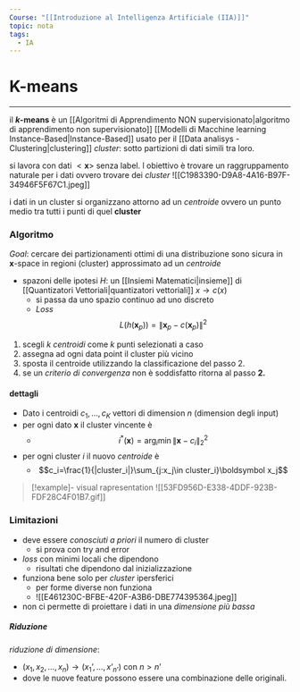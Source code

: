 ```yaml
---
Course: "[[Introduzione al Intelligenza Artificiale (IIA)]]"
topic: nota
tags:
  - IA
---
```

# K-means
---
il __$k$-means__ è un [[Algoritmi di Apprendimento NON supervisionato|algoritmo di apprendimento non supervisionato]] [[Modelli di Macchine learning Instance-Based|Instance-Based]]  usato per il [[Data analisys - Clustering|clustering]]
_cluster_: sotto partizioni di dati simili tra loro.

si lavora con dati $<\boldsymbol x>$ senza label.
l obiettivo è trovare un raggruppamento naturale per i dati ovvero trovare dei _cluster_
![[C1983390-D9A8-4A16-B97F-34946F5F67C1.jpeg]]

i dati in un cluster si organizzano attorno ad un _centroide_ ovvero un punto medio tra tutti i punti di quel __cluster__


### Algoritmo
_Goal_: cercare dei partizionamenti ottimi di una distribuzione sono sicura in $\boldsymbol x$-space in regioni (cluster)  approssimato ad un _centroide_
- spazoni delle ipotesi $H$: un [[Insiemi Matematici|insieme]] di [[Quantizatori Vettoriali|quantizatori vettoriali]]  $x \rightarrow c(x)$ 
	- si passa da uno spazio continuo ad uno discreto
	- _Loss_$$L(h(\boldsymbol x_p))=\|\boldsymbol x_p-c(\boldsymbol x_p)\|^2$$
1. scegli $k$ _centroidi_ come $k$ punti selezionati a caso
2.  assegna ad ogni data point il cluster più vicino
3. sposta il centroide utilizzando la classificazione del passo 2.
4. se un _criterio di convergenza_ non è soddisfatto ritorna al passo __2.__


#### dettagli
- Dato i centroidi $c_1,\dots,c_K$ vettori di dimension $n$ (dimension degli input)
- per ogni dato $\boldsymbol x$ il cluster vincente è
	- $$i^*(\boldsymbol x)= \arg_i \min \|\boldsymbol x -c_i\|^2_2$$
- per ogni cluster $i$ il nuovo _centroide_ è
	- $$c_i=\frac{1}{|cluster_i|}\sum_{j:x_j\in cluster_i}\boldsymbol x_j$$
>[!example]- visual rapresentation 
>![[53FD956D-E338-4DDF-923B-FDF28C4F01B7.gif]]


### Limitazioni
- deve essere _conosciuti a priori_ il numero di cluster
	- si prova con try and error
- _loss_ con minimi locali che dipendono
	- risultati che dipendono dal inizializzazione
- funziona bene solo per _cluster_ ipersferici
	- per forme diverse non funziona 
	- ![[E461230C-BFBE-420F-A3B6-DBE774395364.jpeg]]
- non ci permette di proiettare i dati in una _dimensione più bassa_

##### Riduzione 
_riduzione di dimensione_: 
- $(x_1,x_2,\dots,x_n) \rightarrow (x_1’,\dots,x’_{n’})$ con $n>n’$
- dove le nuove feature possono essere una combinazione delle originali.

